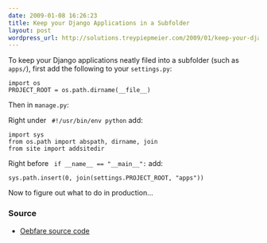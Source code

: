 ```yaml
---
date: 2009-01-08 16:26:23
title: Keep your Django Applications in a Subfolder
layout: post
wordpress_url: http://solutions.treypiepmeier.com/2009/01/keep-your-django-applications-in-a-subfolder/
---
```

To keep your Django applications neatly filed into a subfolder (such as `apps/`), first add the following to your `settings.py`:

    import os
    PROJECT_ROOT = os.path.dirname(__file__)

Then in `manage.py`:

Right under ` #!/usr/bin/env python` add:

    import sys
    from os.path import abspath, dirname, join
    from site import addsitedir

Right before ` if __name__ == "__main__":` add:

    sys.path.insert(0, join(settings.PROJECT_ROOT, "apps"))

Now to figure out what to do in production...

### Source

- [Oebfare source code](http://github.com/brosner/oebfare/)